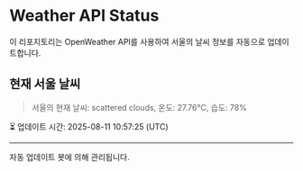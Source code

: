 
# Weather API Status

이 리포지토리는 OpenWeather API를 사용하여 서울의 날씨 정보를 자동으로 업데이트합니다.

## 현재 서울 날씨
> 서울의 현재 날씨: scattered clouds, 온도: 27.76°C, 습도: 78%

⏳ 업데이트 시간: 2025-08-11 10:57:25 (UTC)

---
자동 업데이트 봇에 의해 관리됩니다.
